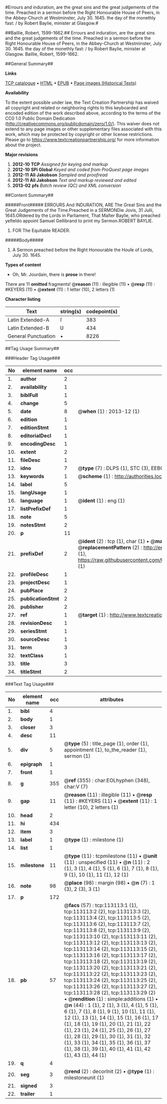 #Errours and induration, are the great sins and the great judgements of the time. Preached in a sermon before the Right Honourable House of Peers, in the Abbey-Church at Westminster, July 30. 1645. the day of the monethly fast: / by Robert Baylie, minister at Glasgow.#

##Baillie, Robert, 1599-1662.##
Errours and induration, are the great sins and the great judgements of the time. Preached in a sermon before the Right Honourable House of Peers, in the Abbey-Church at Westminster, July 30. 1645. the day of the monethly fast: / by Robert Baylie, minister at Glasgow.
Baillie, Robert, 1599-1662.

##General Summary##

**Links**

[TCP catalogue](http://www.ota.ox.ac.uk/tcp/)  • 
[HTML](http://tei.it.ox.ac.uk/tcp/Texts-HTML/free/A77/A77434.html)  • 
[EPUB](http://tei.it.ox.ac.uk/tcp/Texts-EPUB/free/A77/A77434.epub) • 
[Page images (Historical Texts)](https://historicaltexts.jisc.ac.uk/eebo-99860986e)

**Availability**

To the extent possible under law, the Text Creation Partnership has waived all copyright and related or neighboring rights to this keyboarded and encoded edition of the work described above, according to the terms of the CC0 1.0 Public Domain Dedication (http://creativecommons.org/publicdomain/zero/1.0/). This waiver does not extend to any page images or other supplementary files associated with this work, which may be protected by copyright or other license restrictions. Please go to https://www.textcreationpartnership.org/ for more information about the project.

**Major revisions**

1. __2012-10__ __TCP__ *Assigned for keying and markup*
1. __2012-10__ __SPi Global__ *Keyed and coded from ProQuest page images*
1. __2012-11__ __Ali Jakobson__ *Sampled and proofread*
1. __2012-11__ __Ali Jakobson__ *Text and markup reviewed and edited*
1. __2013-02__ __pfs__ *Batch review (QC) and XML conversion*

##Content Summary##

#####Front#####
ERROURS And INDURATION, ARE The Great Sins and the Great Judgements of the Time.Preached in a SERMONDie Jovis, 31 Julii, 1645.ORdered by the Lords in Parliament, That Maſter Baylie, who preached yeſteIdo appoint Samuel Gellibrand to print my Sermon.ROBERT BAYLIE.
1. FOR The Equitable READER.

#####Body#####

1. A Sermon preached before the Right Honourable the Houſe of Lords, July 30. 1645.

**Types of content**

  * Oh, Mr. Jourdain, there is **prose** in there!

There are 11 **omitted** fragments! 
 @__reason__ (11) : illegible (11)  •  @__resp__ (11) : #KEYERS (11)  •  @__extent__ (11) : 1 letter (10), 2 letters (1)

**Character listing**


|Text|string(s)|codepoint(s)|
|---|---|---|
|Latin Extended-A|ſ|383|
|Latin Extended-B|Ʋ|434|
|General Punctuation|•|8226|

##Tag Usage Summary##

###Header Tag Usage###

|No|element name|occ|attributes|
|---|---|---|---|
|1.|__author__|2||
|2.|__availability__|1||
|3.|__biblFull__|1||
|4.|__change__|5||
|5.|__date__|8| @__when__ (1) : 2013-12 (1)|
|6.|__edition__|1||
|7.|__editionStmt__|1||
|8.|__editorialDecl__|1||
|9.|__encodingDesc__|1||
|10.|__extent__|2||
|11.|__fileDesc__|1||
|12.|__idno__|7| @__type__ (7) : DLPS (1), STC (3), EEBO-CITATION (1), PROQUEST (1), VID (1)|
|13.|__keywords__|1| @__scheme__ (1) : http://authorities.loc.gov/ (1)|
|14.|__label__|5||
|15.|__langUsage__|1||
|16.|__language__|1| @__ident__ (1) : eng (1)|
|17.|__listPrefixDef__|1||
|18.|__note__|5||
|19.|__notesStmt__|2||
|20.|__p__|11||
|21.|__prefixDef__|2| @__ident__ (2) : tcp (1), char (1)  •  @__matchPattern__ (2) : ([0-9\-]+):([0-9IVX]+) (1), (.+) (1)  •  @__replacementPattern__ (2) : http://eebo.chadwyck.com/downloadtiff?vid=$1&page=$2 (1), https://raw.githubusercontent.com/textcreationpartnership/Texts/master/tcpchars.xml#$1 (1)|
|22.|__profileDesc__|1||
|23.|__projectDesc__|1||
|24.|__pubPlace__|2||
|25.|__publicationStmt__|2||
|26.|__publisher__|2||
|27.|__ref__|1| @__target__ (1) : http://www.textcreationpartnership.org/docs/. (1)|
|28.|__revisionDesc__|1||
|29.|__seriesStmt__|1||
|30.|__sourceDesc__|1||
|31.|__term__|3||
|32.|__textClass__|1||
|33.|__title__|3||
|34.|__titleStmt__|2||


###Text Tag Usage###

|No|element name|occ|attributes|
|---|---|---|---|
|1.|__bibl__|4||
|2.|__body__|1||
|3.|__closer__|3||
|4.|__desc__|11||
|5.|__div__|5| @__type__ (5) : title_page (1), order (1), appointment (1), to_the_reader (1), sermon (1)|
|6.|__epigraph__|1||
|7.|__front__|1||
|8.|__g__|355| @__ref__ (355) : char:EOLhyphen (348), char:V (7)|
|9.|__gap__|11| @__reason__ (11) : illegible (11)  •  @__resp__ (11) : #KEYERS (11)  •  @__extent__ (11) : 1 letter (10), 2 letters (1)|
|10.|__head__|2||
|11.|__hi__|434||
|12.|__item__|3||
|13.|__label__|1| @__type__ (1) : milestone (1)|
|14.|__list__|1||
|15.|__milestone__|11| @__type__ (11) : tcpmilestone (11)  •  @__unit__ (11) : unspecified (11)  •  @__n__ (11) : 2 (1), 3 (1), 4 (1), 5 (1), 6 (1), 7 (1), 8 (1), 9 (1), 10 (1), 11 (1), 12 (1)|
|16.|__note__|98| @__place__ (98) : margin (98)  •  @__n__ (7) : 1 (3), 2 (3), 3 (1)|
|17.|__p__|172||
|18.|__pb__|57| @__facs__ (57) : tcp:113113:1 (1), tcp:113113:2 (2), tcp:113113:3 (2), tcp:113113:4 (2), tcp:113113:5 (2), tcp:113113:6 (2), tcp:113113:7 (2), tcp:113113:8 (2), tcp:113113:9 (2), tcp:113113:10 (2), tcp:113113:11 (2), tcp:113113:12 (2), tcp:113113:13 (2), tcp:113113:14 (2), tcp:113113:15 (2), tcp:113113:16 (2), tcp:113113:17 (2), tcp:113113:18 (2), tcp:113113:19 (2), tcp:113113:20 (2), tcp:113113:21 (2), tcp:113113:22 (2), tcp:113113:23 (2), tcp:113113:24 (2), tcp:113113:25 (2), tcp:113113:26 (2), tcp:113113:27 (2), tcp:113113:28 (2), tcp:113113:29 (2)  •  @__rendition__ (1) : simple:additions (1)  •  @__n__ (44) : 1 (1), 2 (1), 3 (1), 4 (1), 5 (1), 6 (1), 7 (1), 8 (1), 9 (1), 10 (1), 11 (1), 12 (1), 13 (1), 14 (1), 15 (1), 16 (1), 17 (1), 18 (1), 19 (1), 20 (1), 21 (1), 22 (1), 23 (1), 24 (1), 25 (1), 26 (1), 27 (1), 28 (1), 29 (1), 30 (1), 31 (1), 32 (1), 33 (1), 34 (1), 35 (1), 36 (1), 37 (1), 38 (1), 39 (1), 40 (1), 41 (1), 42 (1), 43 (1), 44 (1)|
|19.|__q__|4||
|20.|__seg__|3| @__rend__ (2) : decorInit (2)  •  @__type__ (1) : milestoneunit (1)|
|21.|__signed__|3||
|22.|__trailer__|1||
